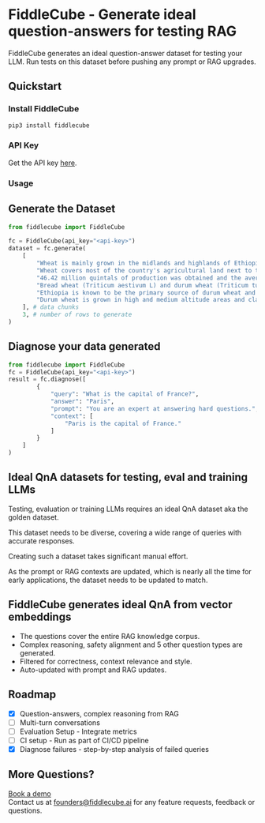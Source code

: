 # FiddleCube - Generate ideal question-answers for testing RAG

FiddleCube generates an ideal question-answer dataset for testing your LLM. Run tests on this dataset before pushing any prompt or RAG upgrades.

## Quickstart

### Install FiddleCube

```bash
pip3 install fiddlecube
```

### API Key

Get the API key [here](https://dashboard.fiddlecube.ai/api-key).

### Usage

## Generate the Dataset

```python
from fiddlecube import FiddleCube

fc = FiddleCube(api_key="<api-key>")
dataset = fc.generate(
    [
        "Wheat is mainly grown in the midlands and highlands of Ethiopia.",
        "Wheat covers most of the country's agricultural land next to teff, corn and sorghum and in the 2009/10 crop season 1.69 million hectares were covered by wheat crops",
        "46.42 million quintals of production was obtained and the average yield was 26.75 quintals per hectare.",
        "Bread wheat (Triticum aestivum L) and durum wheat (Triticum turgidum var durum L) are the types of wheat that are mainly produced in our country, and durum wheat is one of the native wheat crops.",
        "Ethiopia is known to be the primary source of durum wheat and a source of its biodiversity.",
        "Durum wheat is grown in high and medium altitude areas and clay and light soils, and its industrial demand is increasing from time to time.",
    ], # data chunks
    3, # number of rows to generate
)
```

## Diagnose your data generated

```python
from fiddlecube import FiddleCube
fc = FiddleCube(api_key="<api-key>")
result = fc.diagnose([
        {
            "query": "What is the capital of France?",
            "answer": "Paris",
            "prompt": "You are an expert at answering hard questions.",
            "context": [
                "Paris is the capital of France."
            ]
        }
    ]
)
```

## Ideal QnA datasets for testing, eval and training LLMs

Testing, evaluation or training LLMs requires an ideal QnA dataset aka the golden dataset.

This dataset needs to be diverse, covering a wide range of queries with accurate responses.

Creating such a dataset takes significant manual effort.

As the prompt or RAG contexts are updated, which is nearly all the time for early applications, the dataset needs to be updated to match.

## FiddleCube generates ideal QnA from vector embeddings

- The questions cover the entire RAG knowledge corpus.
- Complex reasoning, safety alignment and 5 other question types are generated.
- Filtered for correctness, context relevance and style.
- Auto-updated with prompt and RAG updates.

## Roadmap

- [x] Question-answers, complex reasoning from RAG
- [ ] Multi-turn conversations
- [ ] Evaluation Setup - Integrate metrics
- [ ] CI setup - Run as part of CI/CD pipeline
- [x] Diagnose failures - step-by-step analysis of failed queries

## More Questions?

[Book a demo](https://cal.com/kaushiks/fc)  
Contact us at [founders@fiddlecube.ai](mailto:founders@fiddlecube.ai) for any feature requests, feedback or questions.
